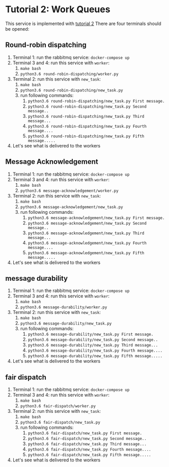 # Tutorial 2: Work Queues

This service is implemented with [tutorial 2](https://www.rabbitmq.com/tutorials/tutorial-two-python.html)
There are four terminals should be opened:

## Round-robin dispatching

1. Terminal 1: run the rabbitmq service: `docker-compose up`
2. Terminal 3 and 4: run this service with `worker`:
   1. `make bash`
   2. `python3.6 round-robin-dispatching/worker.py`
3. Terminal 2: run this service with `new_task`:
   1. `make bash`
   2. `python3.6 round-robin-dispatching/new_task.py`
   3. run following commands:
      1. `python3.6 round-robin-dispatching/new_task.py First message.`
      2. `python3.6 round-robin-dispatching/new_task.py Second message..`
      3. `python3.6 round-robin-dispatching/new_task.py Third message...`
      4. `python3.6 round-robin-dispatching/new_task.py Fourth message....`
      5. `python3.6 round-robin-dispatching/new_task.py Fifth message.....`
4. Let's see what is delivered to the workers

## Message Acknowledgement

1. Terminal 1: run the rabbitmq service: `docker-compose up`
2. Terminal 3 and 4: run this service with `worker`:
   1. `make bash`
   2. `python3.6 message-acknowledgement/worker.py`
3. Terminal 2: run this service with `new_task`:
   1. `make bash`
   2. `python3.6 message-acknowledgement/new_task.py`
   3. run following commands:
      1. `python3.6 message-acknowledgement/new_task.py First message.`
      2. `python3.6 message-acknowledgement/new_task.py Second message..`
      3. `python3.6 message-acknowledgement/new_task.py Third message...`
      4. `python3.6 message-acknowledgement/new_task.py Fourth message....`
      5. `python3.6 message-acknowledgement/new_task.py Fifth message.....`
4. Let's see what is delivered to the workers

## message durability

1. Terminal 1: run the rabbitmq service: `docker-compose up`
2. Terminal 3 and 4: run this service with `worker`:
   1. `make bash`
   2. `python3.6 message-durability/worker.py`
3. Terminal 2: run this service with `new_task`:
   1. `make bash`
   2. `python3.6 message-durability/new_task.py`
   3. run following commands:
      1. `python3.6 message-durability/new_task.py First message.`
      2. `python3.6 message-durability/new_task.py Second message..`
      3. `python3.6 message-durability/new_task.py Third message...`
      4. `python3.6 message-durability/new_task.py Fourth message....`
      5. `python3.6 message-durability/new_task.py Fifth message.....`
4. Let's see what is delivered to the workers

## fair dispatch

1. Terminal 1: run the rabbitmq service: `docker-compose up`
2. Terminal 3 and 4: run this service with `worker`:
   1. `make bash`
   2. `python3.6 fair-dispatch/worker.py`
3. Terminal 2: run this service with `new_task`:
   1. `make bash`
   2. `python3.6 fair-dispatch/new_task.py`
   3. run following commands:
      1. `python3.6 fair-dispatch/new_task.py First message.`
      2. `python3.6 fair-dispatch/new_task.py Second message..`
      3. `python3.6 fair-dispatch/new_task.py Third message...`
      4. `python3.6 fair-dispatch/new_task.py Fourth message....`
      5. `python3.6 fair-dispatch/new_task.py Fifth message.....`
4. Let's see what is delivered to the workers
